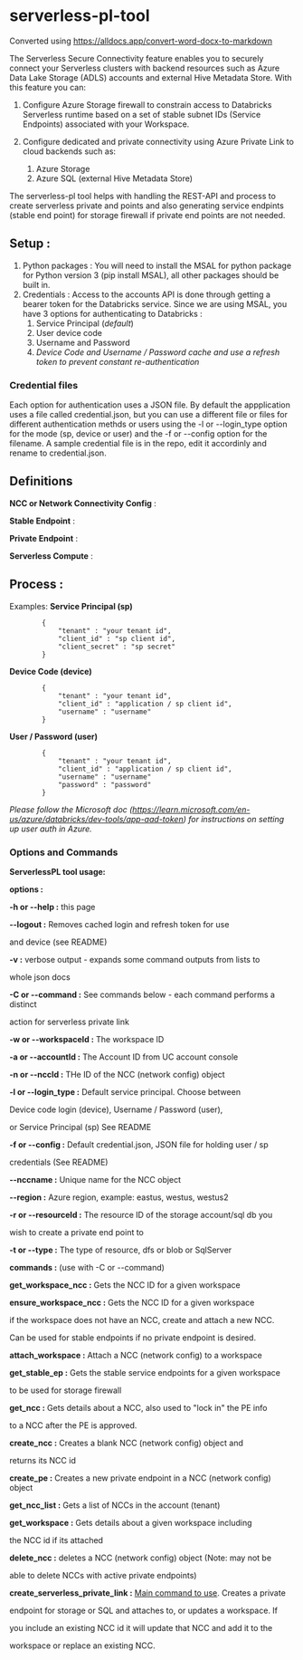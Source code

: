 # serverless-pl-tool

Converted using https://alldocs.app/convert-word-docx-to-markdown

The Serverless Secure Connectivity feature enables you to securely connect your
Serverless clusters with backend resources such as Azure Data Lake Storage (ADLS)
accounts and external Hive Metadata Store.
With this feature you can:

1. Configure Azure Storage firewall to constrain access to Databricks Serverless
runtime based on a set of stable subnet IDs (Service Endpoints) associated
with your Workspace.
2. Configure dedicated and private connectivity using Azure Private Link to
cloud backends such as:

    1. Azure Storage
    2. Azure SQL (external Hive Metadata Store)

The serverless-pl tool helps with handling the REST-API and process to create serverless private and points and also generating service endpints (stable end point) for storage firewall if private end points are not needed. 

##  Setup : 
1. Python packages : You will need to install the MSAL for python package for Python version 3 (pip install MSAL), all other packages should be built in. 
2. Credentials : Access to the accounts API is done through getting a bearer token for the Databricks service. Since we are using MSAL, you have 3 options for authenticating to Databricks : 
   1. Service Principal (*default*)
   2. User device code 
   3. Username and Password
   4. *Device Code and Username / Password cache and use a refresh token to prevent constant re-authentication*
   
### Credential files
Each option for authentication uses a JSON file. By default the appplication uses a file called credential.json, but you can use a different file or files for different authentication methds or users using the -l or --login_type option for the mode (sp, device or user) and the -f or --config option for the filename. A sample credential file is in the repo, edit it accordinly and rename to credential.json. 

## Definitions 
__NCC or Network Connectivity Config__ : 

__Stable Endpoint__ :

__Private Endpoint__ : 

__Serverless Compute__ : 

## Process : 


Examples: 
__Service Principal (sp)__

            {
                "tenant" : "your tenant id",
                "client_id" : "sp client id",
                "client_secret" : "sp secret"
            }
__Device Code (device)__

            {
                "tenant" : "your tenant id",
                "client_id" : "application / sp client id",
                "username" : "username"
            }
__User / Password (user)__

            {
                "tenant" : "your tenant id",
                "client_id" : "application / sp client id",
                "username" : "username"
                "password" : "password"
            }

*Please follow the Microsoft doc (https://learn.microsoft.com/en-us/azure/databricks/dev-tools/app-aad-token) for instructions on setting up user auth in Azure.*


### Options and Commands
__ServerlessPL tool usage:__
          
**options :**

**-h or --help :** this page

**--logout :** Removes cached login and refresh token for use

and device (see README)

**-v :** verbose output - expands some command outputs from lists to

whole json docs

**-C or --command :** See commands below - each command performs a
distinct

action for serverless private link

**-w or --workspaceId :** The workspace ID

**-a or --accountId :** The Account ID from UC account console

**-n or --nccId :** THe ID of the NCC (network config) object

**-l or --login_type :** Default service principal. Choose between

Device code login (device), Username / Password (user),

or Service Principal (sp) See README

**-f or --config :** Default credential.json, JSON file for holding user
/ sp

credentials (See README)

**--nccname :** Unique name for the NCC object

**--region :** Azure region, example: eastus, westus, westus2

**-r or --resourceId :** The resource ID of the storage account/sql db
you

wish to create a private end point to

**-t or --type :** The type of resource, dfs or blob or SqlServer

**commands :** (use with -C or --command)

**get_workspace_ncc :** Gets the NCC ID for a given workspace

**ensure_workspace_ncc :** Gets the NCC ID for a given workspace

if the workspace does not have an NCC, create and attach a new NCC.

Can be used for stable endpoints if no private endpoint is desired.

**attach_workspace :** Attach a NCC (network config) to a workspace

**get_stable_ep :** Gets the stable service endpoints for a given
workspace

to be used for storage firewall

**get_ncc :** Gets details about a NCC, also used to "lock in" the PE
info

to a NCC after the PE is approved.

**create_ncc :** Creates a blank NCC (network config) object and

returns its NCC id

**create_pe :** Creates a new private endpoint in a NCC (network config)
object

**get_ncc_list :** Gets a list of NCCs in the account (tenant)

**get_workspace :** Gets details about a given workspace including

the NCC id if its attached

**delete_ncc :** deletes a NCC (network config) object (Note: may not be

able to delete NCCs with active private endpoints)

**create_serverless_private_link :** <u>Main command to use</u>. Creates
a private

endpoint for storage or SQL and attaches to, or updates a workspace. If

you include an existing NCC id it will update that NCC and add it to the

workspace or replace an existing NCC.
